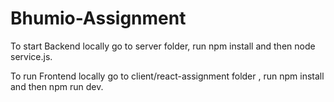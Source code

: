 # Bhumio-Assignment
To start Backend locally go to server folder, run npm install and then node service.js.

To run Frontend locally go to  client/react-assignment folder , run npm install and then npm run dev.
